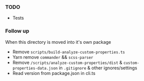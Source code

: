 ### TODO

- Tests

### Follow up

When this directory is moved into it's own package

- Remove `scripts/build-analyze-custom-properties.ts`
- Yarn remove `commander` && `scss-parser`
- Remove `/scripts/analyze-custom-properties/dist` & `custom-properties-data.json` in `.gitignore` & other ignores/settings
- Read version from package.json in cli.ts
